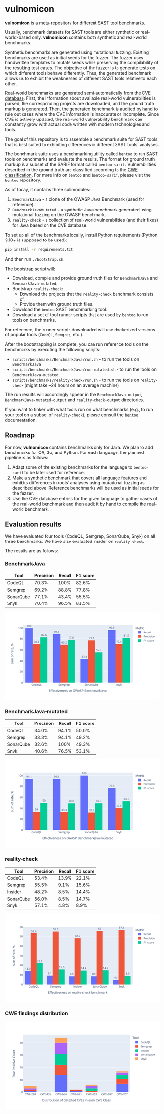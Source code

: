 # vulnomicon

**vulnomicon** is a meta-repository for different SAST tool benchmarks.

Usually, benchmark datasets for SAST tools are either synthetic or real-world-based only.
**vulnomicon** contains both synthetic and real-world benchmarks.

Synthetic benchmarks are generated using mutational fuzzing.
Existing benchmarks are used as initial seeds for the fuzzer. The fuzzer uses handwritten
templates to mutate seeds while preserving the compilability of the resulting test cases.
The objective of the fuzzer is to generate tests on which different tools behave differently.
Thus, the generated benchmark allows us to exhibit the weaknesses of different SAST tools relative to each other.

Real-world benchmarks are generated semi-automatically from the [CVE database](https://cve.mitre.org/).
First, the information about available real-world vulnerabilities is parsed,
the corresponding projects are downloaded, and the ground truth markup is generated.
Then, the generated benchmark is audited by hand to rule out cases where the CVE
information is inaccurate or incomplete. Since CVE is actively updated, the real-world vulnerability benchmark can constantly grow with actual code written with modern technologies and tools.

The goal of this repository is to assemble a benchmark suite for SAST tools
that is best suited to exhibiting differences in different SAST tools' analyses.

The benchmark suite uses a benchmarking utility called `bentoo` to run SAST tools on benchmarks
and evaluate the results.
The format for ground truth markup is a subset of the SARIF format called `bentoo-sarif`.
Vulnerabilities described in the ground truth are classified according to the [CWE classification](https://cwe.mitre.org/).
For more info on `bentoo` and `bentoo-sarif`, please visit the [`bentoo` repository](https://github.com/flawgarden/bentoo).

As of today, it contains three submodules:
1. `BenchmarkJava` - a clone of the OWASP Java Benchmark (used for reference).
2. `BenchmarkJavaMutated` - a synthetic Java benchmark generated using mutational fuzzing on the OWASP benchmark.
3. `reality-check` - a collection of real-world vulnerabilities (and their fixes) for Java based on the CVE database.

To set up all of the benchmarks locally, install Python requirements (Python 3.10+ is supposed to be used):

```sh
pip install -r requirements.txt
```

And then run `./bootstrap.sh`.

The bootstrap script will:
* Download, compile and provide ground truth files for `BenchmarkJava` and `BencmarkJava-mutated`.
* Bootstrap `reality-check`:
  - Download the projects that the `reality-check` benchmark consists of.
  - Provide them with ground truth files.
* Download the `bentoo` SAST benchmarking tool.
* Download a set of tool runner scripts that are used by `bentoo` to run tools on benchmarks.

For reference, the runner scripts downloaded will use dockerized versions of popular tools (`CodeQL`, `Semgrep`, etc.).

After the bootstrapping is complete, you can run reference tools on the benchmarks by executing the following scripts:
* `scripts/benchmarks/BenchmarkJava/run.sh` - to run the tools on `BenchmarkJava`
* `scripts/benchmarks/BenchmarkJava/run-mutated.sh` - to run the tools on `BenchmarkJava-mutated`
* `scripts/benchmarks/reality-check/run.sh` - to run the tools on `reality-check` (might take ~24 hours on an average machine)

The run results will accordingly appear in the `BenchmarkJava-output`, `BenchmarkJava-mutated-output` and `reality-check-output` directories.

If you want to tinker with what tools run on what benchmarks (e.g., to run your tool on a subset of `reality-check`),
please consult the [`bentoo` documentation](https://github.com/flawgarden/bentoo).

## Roadmap
For now, **vulnomicon** contains benchmarks only for Java. We plan to add benchmarks for C#, Go, and Python.
For each language, the planned pipeline is as follows:
1. Adapt some of the existing benchmarks for the language to `bentoo-sarif` to be later used for reference.
2. Make a synthetic benchmark that covers all language features and exhibits differences in tools' analyses using mutational fuzzing as described above. Reference benchmarks will be used as initial seeds for the fuzzer.
3. Use the CVE database entries for the given language to gather cases of the real-world benchmark and then audit it by hand to compile the real-world benchmark.

## Evaluation results

We have evaluated four tools (CodeQL, Semgrep, SonarQube, Snyk) on all three benchmarks.
We have also evaluated Insider on `reality-check`.

The results are as follows:

### BenchmarkJava
| Tool       | Precision  | Recall     | F1 score   |
|------------|------------|------------|------------|
| CodeQL     | 70.3%      | 100%       | 82.6%      |
| Semgrep    | 69.2%      | 88.8%      | 77.8%      |
| SonarQube  | 77.1%      | 43.4%      | 55.5%      |
| Snyk       | 70.4%      | 96.5%      | 81.5%      |

![](graphs/benchmark_java.svg?raw=true)

### BenchmarkJava-mutated
| Tool       | Precision  | Recall     | F1 score   |
|------------|------------|------------|------------|
| CodeQL     | 34.0%      | 94.1%      | 50.0%      |
| Semgrep    | 33.3%      | 94.1%      | 49.2%      |
| SonarQube  | 32.6%      | 100%       | 49.3%      |
| Snyk       | 40.6%      | 76.5%      | 53.1%      |

![](graphs/benchmark_java_mutated.svg?raw=true)


### reality-check
| Tool       | Precision  | Recall     | F1 score   |
|------------|------------|------------|------------|
| CodeQL     | 53.4%      | 13.9%      | 22.1%      |
| Semgrep    | 55.5%      | 9.1%       | 15.6%      |
| Insider    | 48.2%      | 8.5%       | 14.4%      |
| SonarQube  | 56.0%      | 8.5%       | 14.7%      |
| Snyk       | 57.1%      | 4.8%       | 8.9%       |

![](graphs/benchmark_reality_check.svg?raw=true)

### CWE findings distribution

![](graphs/CWE.svg?raw=true)
